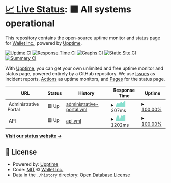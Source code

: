 # [📈 Live Status](https://WalletInc.github.io/status): <!--live status--> **🟩 All systems operational**

This repository contains the open-source uptime monitor and status page for [Wallet Inc.](https://wallet.inc), powered by [Upptime](https://github.com/upptime/upptime).

[![Uptime CI](https://github.com/WalletInc/status/workflows/Uptime%20CI/badge.svg)](https://github.com/WalletInc/status/actions?query=workflow%3A%22Uptime+CI%22)
[![Response Time CI](https://github.com/WalletInc/status/workflows/Response%20Time%20CI/badge.svg)](https://github.com/WalletInc/status/actions?query=workflow%3A%22Response+Time+CI%22)
[![Graphs CI](https://github.com/WalletInc/status/workflows/Graphs%20CI/badge.svg)](https://github.com/WalletInc/status/actions?query=workflow%3A%22Graphs+CI%22)
[![Static Site CI](https://github.com/WalletInc/status/workflows/Static%20Site%20CI/badge.svg)](https://github.com/WalletInc/status/actions?query=workflow%3A%22Static+Site+CI%22)
[![Summary CI](https://github.com/WalletInc/status/workflows/Summary%20CI/badge.svg)](https://github.com/WalletInc/status/actions?query=workflow%3A%22Summary+CI%22)

With [Upptime](https://upptime.js.org), you can get your own unlimited and free uptime monitor and status page, powered entirely by a GitHub repository. We use [Issues](https://github.com/WalletInc/status/issues) as incident reports, [Actions](https://github.com/WalletInc/status/actions) as uptime monitors, and [Pages](https://WalletInc.github.io/status) for the status page.

<!--start: status pages-->
<!-- This summary is generated by Upptime (https://github.com/upptime/upptime) -->
<!-- Do not edit this manually, your changes will be overwritten -->
<!-- prettier-ignore -->
| URL | Status | History | Response Time | Uptime |
| --- | ------ | ------- | ------------- | ------ |
| <img alt="" src="https://favicons.githubusercontent.com/null" height="13"> Administrative Portal | 🟩 Up | [administrative-portal.yml](https://github.com/WalletInc/status/commits/HEAD/history/administrative-portal.yml) | <details><summary><img alt="Response time graph" src="./graphs/administrative-portal/response-time-week.png" height="20"> 307ms</summary><br><a href="https://uptime.wallet.inc/history/administrative-portal"><img alt="Response time 397" src="https://img.shields.io/endpoint?url=https%3A%2F%2Fraw.githubusercontent.com%2FWalletInc%2Fstatus%2FHEAD%2Fapi%2Fadministrative-portal%2Fresponse-time.json"></a><br><a href="https://uptime.wallet.inc/history/administrative-portal"><img alt="24-hour response time 431" src="https://img.shields.io/endpoint?url=https%3A%2F%2Fraw.githubusercontent.com%2FWalletInc%2Fstatus%2FHEAD%2Fapi%2Fadministrative-portal%2Fresponse-time-day.json"></a><br><a href="https://uptime.wallet.inc/history/administrative-portal"><img alt="7-day response time 307" src="https://img.shields.io/endpoint?url=https%3A%2F%2Fraw.githubusercontent.com%2FWalletInc%2Fstatus%2FHEAD%2Fapi%2Fadministrative-portal%2Fresponse-time-week.json"></a><br><a href="https://uptime.wallet.inc/history/administrative-portal"><img alt="30-day response time 321" src="https://img.shields.io/endpoint?url=https%3A%2F%2Fraw.githubusercontent.com%2FWalletInc%2Fstatus%2FHEAD%2Fapi%2Fadministrative-portal%2Fresponse-time-month.json"></a><br><a href="https://uptime.wallet.inc/history/administrative-portal"><img alt="1-year response time 397" src="https://img.shields.io/endpoint?url=https%3A%2F%2Fraw.githubusercontent.com%2FWalletInc%2Fstatus%2FHEAD%2Fapi%2Fadministrative-portal%2Fresponse-time-year.json"></a></details> | <details><summary><a href="https://uptime.wallet.inc/history/administrative-portal">100.00%</a></summary><a href="https://uptime.wallet.inc/history/administrative-portal"><img alt="All-time uptime 99.53%" src="https://img.shields.io/endpoint?url=https%3A%2F%2Fraw.githubusercontent.com%2FWalletInc%2Fstatus%2FHEAD%2Fapi%2Fadministrative-portal%2Fuptime.json"></a><br><a href="https://uptime.wallet.inc/history/administrative-portal"><img alt="24-hour uptime 100.00%" src="https://img.shields.io/endpoint?url=https%3A%2F%2Fraw.githubusercontent.com%2FWalletInc%2Fstatus%2FHEAD%2Fapi%2Fadministrative-portal%2Fuptime-day.json"></a><br><a href="https://uptime.wallet.inc/history/administrative-portal"><img alt="7-day uptime 100.00%" src="https://img.shields.io/endpoint?url=https%3A%2F%2Fraw.githubusercontent.com%2FWalletInc%2Fstatus%2FHEAD%2Fapi%2Fadministrative-portal%2Fuptime-week.json"></a><br><a href="https://uptime.wallet.inc/history/administrative-portal"><img alt="30-day uptime 98.32%" src="https://img.shields.io/endpoint?url=https%3A%2F%2Fraw.githubusercontent.com%2FWalletInc%2Fstatus%2FHEAD%2Fapi%2Fadministrative-portal%2Fuptime-month.json"></a><br><a href="https://uptime.wallet.inc/history/administrative-portal"><img alt="1-year uptime 99.53%" src="https://img.shields.io/endpoint?url=https%3A%2F%2Fraw.githubusercontent.com%2FWalletInc%2Fstatus%2FHEAD%2Fapi%2Fadministrative-portal%2Fuptime-year.json"></a></details>
| <img alt="" src="https://favicons.githubusercontent.com/null" height="13"> API | 🟩 Up | [api.yml](https://github.com/WalletInc/status/commits/HEAD/history/api.yml) | <details><summary><img alt="Response time graph" src="./graphs/api/response-time-week.png" height="20"> 1202ms</summary><br><a href="https://uptime.wallet.inc/history/api"><img alt="Response time 1164" src="https://img.shields.io/endpoint?url=https%3A%2F%2Fraw.githubusercontent.com%2FWalletInc%2Fstatus%2FHEAD%2Fapi%2Fapi%2Fresponse-time.json"></a><br><a href="https://uptime.wallet.inc/history/api"><img alt="24-hour response time 1486" src="https://img.shields.io/endpoint?url=https%3A%2F%2Fraw.githubusercontent.com%2FWalletInc%2Fstatus%2FHEAD%2Fapi%2Fapi%2Fresponse-time-day.json"></a><br><a href="https://uptime.wallet.inc/history/api"><img alt="7-day response time 1202" src="https://img.shields.io/endpoint?url=https%3A%2F%2Fraw.githubusercontent.com%2FWalletInc%2Fstatus%2FHEAD%2Fapi%2Fapi%2Fresponse-time-week.json"></a><br><a href="https://uptime.wallet.inc/history/api"><img alt="30-day response time 1229" src="https://img.shields.io/endpoint?url=https%3A%2F%2Fraw.githubusercontent.com%2FWalletInc%2Fstatus%2FHEAD%2Fapi%2Fapi%2Fresponse-time-month.json"></a><br><a href="https://uptime.wallet.inc/history/api"><img alt="1-year response time 1164" src="https://img.shields.io/endpoint?url=https%3A%2F%2Fraw.githubusercontent.com%2FWalletInc%2Fstatus%2FHEAD%2Fapi%2Fapi%2Fresponse-time-year.json"></a></details> | <details><summary><a href="https://uptime.wallet.inc/history/api">100.00%</a></summary><a href="https://uptime.wallet.inc/history/api"><img alt="All-time uptime 99.53%" src="https://img.shields.io/endpoint?url=https%3A%2F%2Fraw.githubusercontent.com%2FWalletInc%2Fstatus%2FHEAD%2Fapi%2Fapi%2Fuptime.json"></a><br><a href="https://uptime.wallet.inc/history/api"><img alt="24-hour uptime 100.00%" src="https://img.shields.io/endpoint?url=https%3A%2F%2Fraw.githubusercontent.com%2FWalletInc%2Fstatus%2FHEAD%2Fapi%2Fapi%2Fuptime-day.json"></a><br><a href="https://uptime.wallet.inc/history/api"><img alt="7-day uptime 100.00%" src="https://img.shields.io/endpoint?url=https%3A%2F%2Fraw.githubusercontent.com%2FWalletInc%2Fstatus%2FHEAD%2Fapi%2Fapi%2Fuptime-week.json"></a><br><a href="https://uptime.wallet.inc/history/api"><img alt="30-day uptime 98.32%" src="https://img.shields.io/endpoint?url=https%3A%2F%2Fraw.githubusercontent.com%2FWalletInc%2Fstatus%2FHEAD%2Fapi%2Fapi%2Fuptime-month.json"></a><br><a href="https://uptime.wallet.inc/history/api"><img alt="1-year uptime 99.53%" src="https://img.shields.io/endpoint?url=https%3A%2F%2Fraw.githubusercontent.com%2FWalletInc%2Fstatus%2FHEAD%2Fapi%2Fapi%2Fuptime-year.json"></a></details>

<!--end: status pages-->

[**Visit our status website →**](https://WalletInc.github.io/status)

## 📄 License

- Powered by: [Upptime](https://github.com/upptime/upptime)
- Code: [MIT](./LICENSE) © [Wallet Inc.](https://wallet.inc)
- Data in the `./history` directory: [Open Database License](https://opendatacommons.org/licenses/odbl/1-0/)
